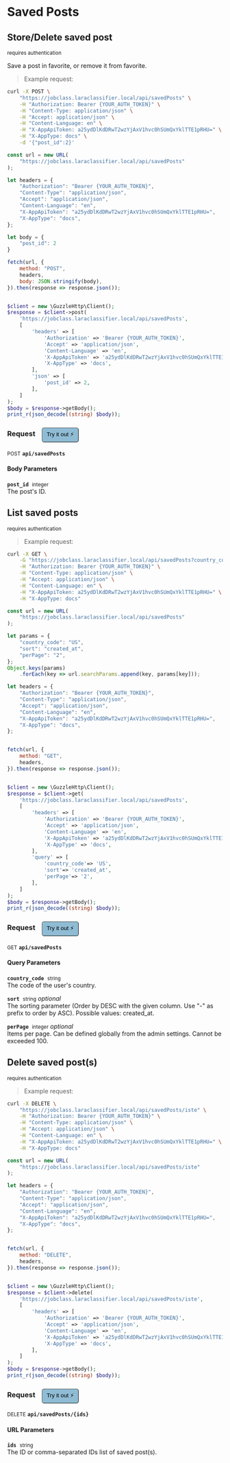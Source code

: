 # Saved Posts


## Store/Delete saved post

<small class="badge badge-darkred">requires authentication</small>

Save a post in favorite, or remove it from favorite.

> Example request:

```bash
curl -X POST \
    "https://jobclass.laraclassifier.local/api/savedPosts" \
    -H "Authorization: Bearer {YOUR_AUTH_TOKEN}" \
    -H "Content-Type: application/json" \
    -H "Accept: application/json" \
    -H "Content-Language: en" \
    -H "X-AppApiToken: a25ydDlKdDRwT2wzYjAxV1hvc0hSUmQxYklTTE1pRHU=" \
    -H "X-AppType: docs" \
    -d '{"post_id":2}'

```

```javascript
const url = new URL(
    "https://jobclass.laraclassifier.local/api/savedPosts"
);

let headers = {
    "Authorization": "Bearer {YOUR_AUTH_TOKEN}",
    "Content-Type": "application/json",
    "Accept": "application/json",
    "Content-Language": "en",
    "X-AppApiToken": "a25ydDlKdDRwT2wzYjAxV1hvc0hSUmQxYklTTE1pRHU=",
    "X-AppType": "docs",
};

let body = {
    "post_id": 2
}

fetch(url, {
    method: "POST",
    headers,
    body: JSON.stringify(body),
}).then(response => response.json());
```

```php

$client = new \GuzzleHttp\Client();
$response = $client->post(
    'https://jobclass.laraclassifier.local/api/savedPosts',
    [
        'headers' => [
            'Authorization' => 'Bearer {YOUR_AUTH_TOKEN}',
            'Accept' => 'application/json',
            'Content-Language' => 'en',
            'X-AppApiToken' => 'a25ydDlKdDRwT2wzYjAxV1hvc0hSUmQxYklTTE1pRHU=',
            'X-AppType' => 'docs',
        ],
        'json' => [
            'post_id' => 2,
        ],
    ]
);
$body = $response->getBody();
print_r(json_decode((string) $body));
```


<div id="execution-results-POSTapi-savedPosts" hidden>
    <blockquote>Received response<span id="execution-response-status-POSTapi-savedPosts"></span>:</blockquote>
    <pre class="json"><code id="execution-response-content-POSTapi-savedPosts"></code></pre>
</div>
<div id="execution-error-POSTapi-savedPosts" hidden>
    <blockquote>Request failed with error:</blockquote>
    <pre><code id="execution-error-message-POSTapi-savedPosts"></code></pre>
</div>
<form id="form-POSTapi-savedPosts" data-method="POST" data-path="api/savedPosts" data-authed="1" data-hasfiles="0" data-headers='{"Authorization":"Bearer {YOUR_AUTH_TOKEN}","Content-Type":"application\/json","Accept":"application\/json","Content-Language":"en","X-AppApiToken":"a25ydDlKdDRwT2wzYjAxV1hvc0hSUmQxYklTTE1pRHU=","X-AppType":"docs"}' onsubmit="event.preventDefault(); executeTryOut('POSTapi-savedPosts', this);">
<h3>
    Request&nbsp;&nbsp;&nbsp;
        <button type="button" style="background-color: #8fbcd4; padding: 5px 10px; border-radius: 5px; border-width: thin;" id="btn-tryout-POSTapi-savedPosts" onclick="tryItOut('POSTapi-savedPosts');">Try it out ⚡</button>
    <button type="button" style="background-color: #c97a7e; padding: 5px 10px; border-radius: 5px; border-width: thin;" id="btn-canceltryout-POSTapi-savedPosts" onclick="cancelTryOut('POSTapi-savedPosts');" hidden>Cancel</button>&nbsp;&nbsp;
    <button type="submit" style="background-color: #6ac174; padding: 5px 10px; border-radius: 5px; border-width: thin;" id="btn-executetryout-POSTapi-savedPosts" hidden>Send Request 💥</button>
    </h3>
<p>
<small class="badge badge-black">POST</small>
 <b><code>api/savedPosts</code></b>
</p>
<p>
<label id="auth-POSTapi-savedPosts" hidden>Authorization header: <b><code>Bearer </code></b><input type="text" name="Authorization" data-prefix="Bearer " data-endpoint="POSTapi-savedPosts" data-component="header"></label>
</p>
<h4 class="fancy-heading-panel"><b>Body Parameters</b></h4>
<p>
<b><code>post_id</code></b>&nbsp;&nbsp;<small>integer</small>  &nbsp;
<input type="number" name="post_id" data-endpoint="POSTapi-savedPosts" data-component="body" required  hidden>
<br>
The post's ID.
</p>

</form>


## List saved posts

<small class="badge badge-darkred">requires authentication</small>



> Example request:

```bash
curl -X GET \
    -G "https://jobclass.laraclassifier.local/api/savedPosts?country_code=US&sort=created_at&perPage=2" \
    -H "Authorization: Bearer {YOUR_AUTH_TOKEN}" \
    -H "Content-Type: application/json" \
    -H "Accept: application/json" \
    -H "Content-Language: en" \
    -H "X-AppApiToken: a25ydDlKdDRwT2wzYjAxV1hvc0hSUmQxYklTTE1pRHU=" \
    -H "X-AppType: docs"
```

```javascript
const url = new URL(
    "https://jobclass.laraclassifier.local/api/savedPosts"
);

let params = {
    "country_code": "US",
    "sort": "created_at",
    "perPage": "2",
};
Object.keys(params)
    .forEach(key => url.searchParams.append(key, params[key]));

let headers = {
    "Authorization": "Bearer {YOUR_AUTH_TOKEN}",
    "Content-Type": "application/json",
    "Accept": "application/json",
    "Content-Language": "en",
    "X-AppApiToken": "a25ydDlKdDRwT2wzYjAxV1hvc0hSUmQxYklTTE1pRHU=",
    "X-AppType": "docs",
};


fetch(url, {
    method: "GET",
    headers,
}).then(response => response.json());
```

```php

$client = new \GuzzleHttp\Client();
$response = $client->get(
    'https://jobclass.laraclassifier.local/api/savedPosts',
    [
        'headers' => [
            'Authorization' => 'Bearer {YOUR_AUTH_TOKEN}',
            'Accept' => 'application/json',
            'Content-Language' => 'en',
            'X-AppApiToken' => 'a25ydDlKdDRwT2wzYjAxV1hvc0hSUmQxYklTTE1pRHU=',
            'X-AppType' => 'docs',
        ],
        'query' => [
            'country_code'=> 'US',
            'sort'=> 'created_at',
            'perPage'=> '2',
        ],
    ]
);
$body = $response->getBody();
print_r(json_decode((string) $body));
```


<div id="execution-results-GETapi-savedPosts" hidden>
    <blockquote>Received response<span id="execution-response-status-GETapi-savedPosts"></span>:</blockquote>
    <pre class="json"><code id="execution-response-content-GETapi-savedPosts"></code></pre>
</div>
<div id="execution-error-GETapi-savedPosts" hidden>
    <blockquote>Request failed with error:</blockquote>
    <pre><code id="execution-error-message-GETapi-savedPosts"></code></pre>
</div>
<form id="form-GETapi-savedPosts" data-method="GET" data-path="api/savedPosts" data-authed="1" data-hasfiles="0" data-headers='{"Authorization":"Bearer {YOUR_AUTH_TOKEN}","Content-Type":"application\/json","Accept":"application\/json","Content-Language":"en","X-AppApiToken":"a25ydDlKdDRwT2wzYjAxV1hvc0hSUmQxYklTTE1pRHU=","X-AppType":"docs"}' onsubmit="event.preventDefault(); executeTryOut('GETapi-savedPosts', this);">
<h3>
    Request&nbsp;&nbsp;&nbsp;
        <button type="button" style="background-color: #8fbcd4; padding: 5px 10px; border-radius: 5px; border-width: thin;" id="btn-tryout-GETapi-savedPosts" onclick="tryItOut('GETapi-savedPosts');">Try it out ⚡</button>
    <button type="button" style="background-color: #c97a7e; padding: 5px 10px; border-radius: 5px; border-width: thin;" id="btn-canceltryout-GETapi-savedPosts" onclick="cancelTryOut('GETapi-savedPosts');" hidden>Cancel</button>&nbsp;&nbsp;
    <button type="submit" style="background-color: #6ac174; padding: 5px 10px; border-radius: 5px; border-width: thin;" id="btn-executetryout-GETapi-savedPosts" hidden>Send Request 💥</button>
    </h3>
<p>
<small class="badge badge-green">GET</small>
 <b><code>api/savedPosts</code></b>
</p>
<p>
<label id="auth-GETapi-savedPosts" hidden>Authorization header: <b><code>Bearer </code></b><input type="text" name="Authorization" data-prefix="Bearer " data-endpoint="GETapi-savedPosts" data-component="header"></label>
</p>
<h4 class="fancy-heading-panel"><b>Query Parameters</b></h4>
<p>
<b><code>country_code</code></b>&nbsp;&nbsp;<small>string</small>  &nbsp;
<input type="text" name="country_code" data-endpoint="GETapi-savedPosts" data-component="query" required  hidden>
<br>
The code of the user's country.
</p>
<p>
<b><code>sort</code></b>&nbsp;&nbsp;<small>string</small>     <i>optional</i> &nbsp;
<input type="text" name="sort" data-endpoint="GETapi-savedPosts" data-component="query"  hidden>
<br>
The sorting parameter (Order by DESC with the given column. Use "-" as prefix to order by ASC). Possible values: created_at.
</p>
<p>
<b><code>perPage</code></b>&nbsp;&nbsp;<small>integer</small>     <i>optional</i> &nbsp;
<input type="number" name="perPage" data-endpoint="GETapi-savedPosts" data-component="query"  hidden>
<br>
Items per page. Can be defined globally from the admin settings. Cannot be exceeded 100.
</p>
</form>


## Delete saved post(s)

<small class="badge badge-darkred">requires authentication</small>



> Example request:

```bash
curl -X DELETE \
    "https://jobclass.laraclassifier.local/api/savedPosts/iste" \
    -H "Authorization: Bearer {YOUR_AUTH_TOKEN}" \
    -H "Content-Type: application/json" \
    -H "Accept: application/json" \
    -H "Content-Language: en" \
    -H "X-AppApiToken: a25ydDlKdDRwT2wzYjAxV1hvc0hSUmQxYklTTE1pRHU=" \
    -H "X-AppType: docs"
```

```javascript
const url = new URL(
    "https://jobclass.laraclassifier.local/api/savedPosts/iste"
);

let headers = {
    "Authorization": "Bearer {YOUR_AUTH_TOKEN}",
    "Content-Type": "application/json",
    "Accept": "application/json",
    "Content-Language": "en",
    "X-AppApiToken": "a25ydDlKdDRwT2wzYjAxV1hvc0hSUmQxYklTTE1pRHU=",
    "X-AppType": "docs",
};


fetch(url, {
    method: "DELETE",
    headers,
}).then(response => response.json());
```

```php

$client = new \GuzzleHttp\Client();
$response = $client->delete(
    'https://jobclass.laraclassifier.local/api/savedPosts/iste',
    [
        'headers' => [
            'Authorization' => 'Bearer {YOUR_AUTH_TOKEN}',
            'Accept' => 'application/json',
            'Content-Language' => 'en',
            'X-AppApiToken' => 'a25ydDlKdDRwT2wzYjAxV1hvc0hSUmQxYklTTE1pRHU=',
            'X-AppType' => 'docs',
        ],
    ]
);
$body = $response->getBody();
print_r(json_decode((string) $body));
```


<div id="execution-results-DELETEapi-savedPosts--ids-" hidden>
    <blockquote>Received response<span id="execution-response-status-DELETEapi-savedPosts--ids-"></span>:</blockquote>
    <pre class="json"><code id="execution-response-content-DELETEapi-savedPosts--ids-"></code></pre>
</div>
<div id="execution-error-DELETEapi-savedPosts--ids-" hidden>
    <blockquote>Request failed with error:</blockquote>
    <pre><code id="execution-error-message-DELETEapi-savedPosts--ids-"></code></pre>
</div>
<form id="form-DELETEapi-savedPosts--ids-" data-method="DELETE" data-path="api/savedPosts/{ids}" data-authed="1" data-hasfiles="0" data-headers='{"Authorization":"Bearer {YOUR_AUTH_TOKEN}","Content-Type":"application\/json","Accept":"application\/json","Content-Language":"en","X-AppApiToken":"a25ydDlKdDRwT2wzYjAxV1hvc0hSUmQxYklTTE1pRHU=","X-AppType":"docs"}' onsubmit="event.preventDefault(); executeTryOut('DELETEapi-savedPosts--ids-', this);">
<h3>
    Request&nbsp;&nbsp;&nbsp;
        <button type="button" style="background-color: #8fbcd4; padding: 5px 10px; border-radius: 5px; border-width: thin;" id="btn-tryout-DELETEapi-savedPosts--ids-" onclick="tryItOut('DELETEapi-savedPosts--ids-');">Try it out ⚡</button>
    <button type="button" style="background-color: #c97a7e; padding: 5px 10px; border-radius: 5px; border-width: thin;" id="btn-canceltryout-DELETEapi-savedPosts--ids-" onclick="cancelTryOut('DELETEapi-savedPosts--ids-');" hidden>Cancel</button>&nbsp;&nbsp;
    <button type="submit" style="background-color: #6ac174; padding: 5px 10px; border-radius: 5px; border-width: thin;" id="btn-executetryout-DELETEapi-savedPosts--ids-" hidden>Send Request 💥</button>
    </h3>
<p>
<small class="badge badge-red">DELETE</small>
 <b><code>api/savedPosts/{ids}</code></b>
</p>
<p>
<label id="auth-DELETEapi-savedPosts--ids-" hidden>Authorization header: <b><code>Bearer </code></b><input type="text" name="Authorization" data-prefix="Bearer " data-endpoint="DELETEapi-savedPosts--ids-" data-component="header"></label>
</p>
<h4 class="fancy-heading-panel"><b>URL Parameters</b></h4>
<p>
<b><code>ids</code></b>&nbsp;&nbsp;<small>string</small>  &nbsp;
<input type="text" name="ids" data-endpoint="DELETEapi-savedPosts--ids-" data-component="url" required  hidden>
<br>
The ID or comma-separated IDs list of saved post(s).
</p>
</form>



